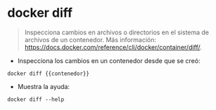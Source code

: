 # docker diff

> Inspecciona cambios en archivos o directorios en el sistema de archivos de un contenedor.
> Más información: <https://docs.docker.com/reference/cli/docker/container/diff/>.

- Inspecciona los cambios en un contenedor desde que se creó:

`docker diff {{contenedor}}`

- Muestra la ayuda:

`docker diff --help`
